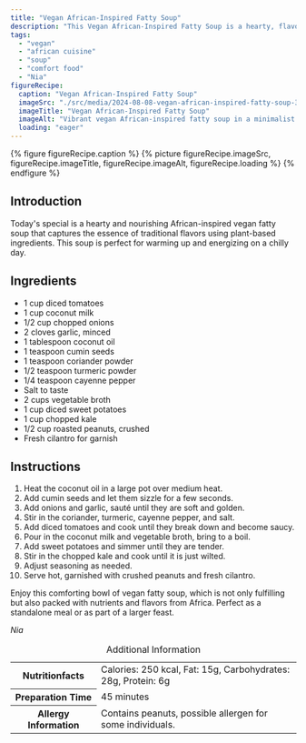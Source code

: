 ```yaml
---
title: "Vegan African-Inspired Fatty Soup"
description: "This Vegan African-Inspired Fatty Soup is a hearty, flavorful meal perfect for cold days. Made with coconut milk, sweet potatoes, and spices."
tags:
  - "vegan"
  - "african cuisine"
  - "soup"
  - "comfort food"
  - "Nia"
figureRecipe: 
  caption: "Vegan African-Inspired Fatty Soup"
  imageSrc: "./src/media/2024-08-08-vegan-african-inspired-fatty-soup-3180.png"
  imageTitle: "Vegan African-Inspired Fatty Soup"
  imageAlt: "Vibrant vegan African-inspired fatty soup in a minimalist bowl, garnished with cilantro and crushed peanuts, on a rustic wooden table with natural lighting."
  loading: "eager"
---
```


{% figure figureRecipe.caption %}
{% picture figureRecipe.imageSrc, figureRecipe.imageTitle, figureRecipe.imageAlt, figureRecipe.loading %}
{% endfigure %}

## Introduction

Today's special is a hearty and nourishing African-inspired vegan fatty soup that captures the essence of traditional flavors using plant-based ingredients. This soup is perfect for warming up and energizing on a chilly day.

## Ingredients

- 1 cup diced tomatoes
- 1 cup coconut milk
- 1/2 cup chopped onions
- 2 cloves garlic, minced
- 1 tablespoon coconut oil
- 1 teaspoon cumin seeds
- 1 teaspoon coriander powder
- 1/2 teaspoon turmeric powder
- 1/4 teaspoon cayenne pepper
- Salt to taste
- 2 cups vegetable broth
- 1 cup diced sweet potatoes
- 1 cup chopped kale
- 1/2 cup roasted peanuts, crushed
- Fresh cilantro for garnish

## Instructions

1. Heat the coconut oil in a large pot over medium heat.
2. Add cumin seeds and let them sizzle for a few seconds.
3. Add onions and garlic, sauté until they are soft and golden.
4. Stir in the coriander, turmeric, cayenne pepper, and salt.
5. Add diced tomatoes and cook until they break down and become saucy.
6. Pour in the coconut milk and vegetable broth, bring to a boil.
7. Add sweet potatoes and simmer until they are tender.
8. Stir in the chopped kale and cook until it is just wilted.
9. Adjust seasoning as needed.
10. Serve hot, garnished with crushed peanuts and fresh cilantro.

Enjoy this comforting bowl of vegan fatty soup, which is not only fulfilling but also packed with nutrients and flavors from Africa. Perfect as a standalone meal or as part of a larger feast.

*Nia*

<table><caption class='sr-only'>Additional Information</caption><tr><th>Nutritionfacts</th><td>Calories: 250 kcal, Fat: 15g, Carbohydrates: 28g, Protein: 6g&nbsp;</td></tr><tr><th>Preparation Time</th><td>45 minutes&nbsp;</td></tr><tr><th>Allergy Information</th><td>Contains peanuts, possible allergen for some individuals.&nbsp;</td></tr></table>

